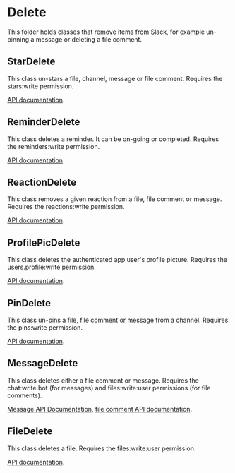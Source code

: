 # Delete

This folder holds classes that remove items from Slack, for example un-pinning a message or deleting a file comment.

## StarDelete

This class un-stars a file, channel, message or file comment. Requires the stars:write permission.

[API documentation](https://api.slack.com/methods/stars.remove).

## ReminderDelete

This class deletes a reminder. It can be on-going or completed. Requires the reminders:write permission.

[API documentation](https://api.slack.com/methods/reminders.delete).

## ReactionDelete

This class removes a given reaction from a file, file comment or message. Requires the reactions:write permission.

[API documentation](https://api.slack.com/methods/reactions.remove).

## ProfilePicDelete

This class deletes the authenticated app user's profile picture. Requires the users.profile:write permission.

[API documentation](https://api.slack.com/methods/users.deletePhoto).

## PinDelete

This class un-pins a file, file comment or message from a channel. Requires the pins:write permission.

[API documentation](https://api.slack.com/methods/pins.remove).

## MessageDelete

This class deletes either a file comment or message. Requires the chat:write:bot (for messages) and files:write:user permissions (for file comments).

[Message API Documentation](https://api.slack.com/methods/chat.delete), [file comment API documentation](https://slack.com/api/files.comments.delete).

## FileDelete

This class deletes a file. Requires the files:write:user permission.

[API documentation](https://api.slack.com/methods/files.delete).
